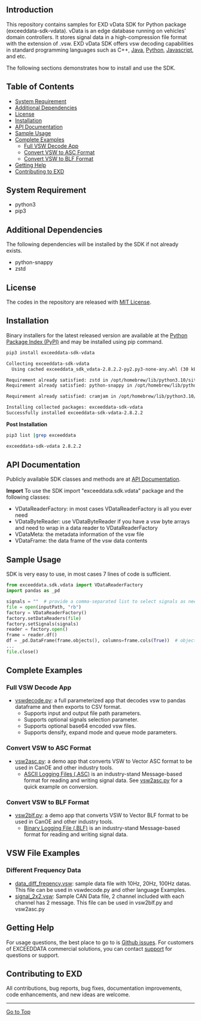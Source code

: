 ## Introduction
This repository contains samples for EXD vData SDK for Python package (exceeddata-sdk-vdata).  vData is an edge database running on vehicles' domain controllers.  It stores signal data in a high-compression file format with the extension of .vsw.  EXD vData SDK offers vsw decoding capabilities in standard programming languages such as C++, [Java](https://github.com/exceeddata/sdk-vdata-java), [Python](https://github.com/exceeddata/sdk-vdata-python), [Javascript](https://github.com/exceeddata/sdk-vdata-javascript), and etc.  

The following sections demonstrates how to install and use the SDK.

## Table of Contents
- [System Requirement](#system-requirement)
- [Additional Dependencies](#additional-dependencies)
- [License](#license)
- [Installation](#installation)
- [API Documentation](#api-documentation)
- [Sample Usage](#sample-usage)
- [Complete Examples](#complete-examples)
  - [Full VSW Decode App](#full-vsw-decode-app)
  - [Convert VSW to ASC Format](#convert-vsw-to-asc-format)
  - [Convert VSW to BLF Format](#convert-vsw-to-blf-format)
- [Getting Help](#getting-help)
- [Contributing to EXD](#contributing-to-exd)

## System Requirement
- python3 
- pip3

## Additional Dependencies
The following dependencies will be installed by the SDK if not already exists.
- python-snappy
- zstd

## License
The codes in the repository are released with [MIT License](LICENSE).

## Installation
Binary installers for the latest released version are available at the [Python Package Index (PyPI)](https://pypi.org/project/exceeddata-sdk-vdata) and may be installed using pip command.

```sh
pip3 install exceeddata-sdk-vdata 

Collecting exceeddata-sdk-vdata
  Using cached exceeddata_sdk_vdata-2.8.2.2-py2.py3-none-any.whl (30 kB)

Requirement already satisfied: zstd in /opt/homebrew/lib/python3.10/site-packages (from exceeddata-sdk-vdata) (1.5.5.1)
Requirement already satisfied: python-snappy in /opt/homebrew/lib/python3.10/site-packages (from exceeddata-sdk-vdata) (0.7.1)

Requirement already satisfied: cramjam in /opt/homebrew/lib/python3.10/site-packages (from python-snappy->exceeddata-sdk-vdata) (2.8.3)

Installing collected packages: exceeddata-sdk-vdata
Successfully installed exceeddata-sdk-vdata-2.8.2.2
```

**Post Installation**

```sh
pip3 list |grep exceeddata

exceeddata-sdk-vdata 2.8.2.2
```

## API Documentation
Publicly available SDK classes and methods are at [API Documentation](https://htmlpreview.github.io/?https://github.com/exceeddata/sdk-vdata-python/blob/main/doc/api.html).

**Import**
To use the SDK import "exceeddata.sdk.vdata" package and the following classes:
- VDataReaderFactory: in most cases VDataReaderFactory is all you ever need
- VDataByteReader: use VDataByteReader if you have a vsw byte arrays and need to wrap in a data reader to VDataReaderFactory
- VDataMeta: the metadata information of the vsw file
- VDataFrame: the data frame of the vsw data contents

## Sample Usage
SDK is very easy to use, in most cases 7 lines of code is sufficient.

```py
from exceeddata.sdk.vdata import VDataReaderFactory
import pandas as _pd

signals = ""  # provide a comma-separated list to select signals as needed, empty list means all signals are selected.
file = open(inputPath, "rb") 
factory = VDataReaderFactory() 
factory.setDataReaders(file)
factory.setSignals(signals)
reader = factory.open() 
frame = reader.df()
df = _pd.DataFrame(frame.objects(), columns=frame.cols(True))  # objects() return a n x m array of rows and columns, here we load into a pandas Data Frame
...
file.close()
```


## Complete Examples
### Full VSW Decode App
- [vswdecode.py](src/vswdecode.py): a full parameterized app that decodes vsw to pandas dataframe and then exports to CSV format.
  - Supports input and output file path parameters.
  - Supports optional signals selection parameter.
  - Supports optional base64 encoded vsw files.
  - Supports densify, expand mode and queue mode parameters.

### Convert VSW to ASC Format
- [vsw2asc.py](src/vsw2asc.py): a demo app that converts VSW to Vector ASC format to be used in CanOE and other industry tools.
  - [ASCII Logging Files (.ASC)](https://support.vector.com/kb?id=kb_article_view&sysparm_article=KB0011536)  is an industry-stand Message-based format for reading and writing signal data. See [vsw2asc.py](vsw2asc.py) for a quick example on conversion.

### Convert VSW to BLF Format
- [vsw2blf.py](src/vsw2blf.py): a demo app that converts VSW to Vector BLF format to be used in CanOE and other industry tools.
  - [Binary Logging File (.BLF)](https://support.vector.com/kb?id=kb_article_view&sysparm_article=KB0011536)  is an industry-stand Message-based format for reading and writing signal data. 

## VSW File Examples
### Different Frequency Data  
- [data_diff_freqency.vsw](sample_files/vsw/data_diff_freqency.vsw): sample data file with 10Hz, 20Hz, 100Hz datas. This file can be used in vswdecode.py and other language Examples.
- [signal_2x2.vsw](sample_files/vsw/signal_2x2.vsw): Sample CAN Data file, 2 channel included with each channel has 2 message. This file can be used in vsw2blf.py and vsw2asc.py

## Getting Help
For usage questions, the best place to go to is [Github issues](https://github.com/exceeddata/sdk-vdata-python//issues). For customers of EXCEEDDATA commercial solutions, you can contact [support](mailto:support@smartsct.com) for questions or support.

## Contributing to EXD
All contributions, bug reports, bug fixes, documentation improvements, code enhancements, and new ideas are welcome.

<hr>

[Go to Top](#table-of-contents)
